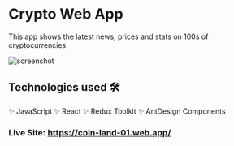 # Crypto Web App

This app shows the latest news, prices and stats on 100s of cryptocurrencies. 

<img src="https://i.postimg.cc/YCHFpC8C/cryptoprojectsnapshot.jpg" alt="screenshot" />

## Technologies used 🛠️
  ✨ JavaScript
  ✨ React
  ✨ Redux Toolkit
  ✨ AntDesign Components


### Live Site: https://coin-land-01.web.app/
